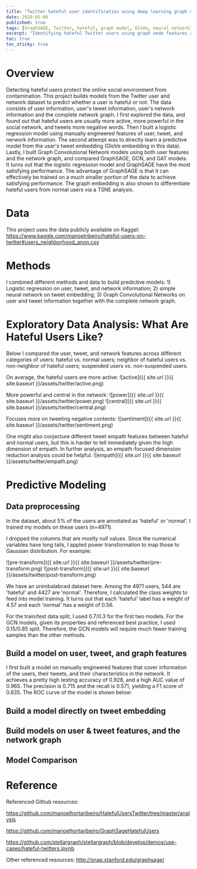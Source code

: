 ```yaml
---
title: "Twitter hateful user identification using deep learning graph models"
date: 2020-05-06
published: true
tags: [GraphSAGE, Twitter, hateful, graph model, GloVe, neural network]
excerpt: "Identifying hateful Twitter users using graph node features and graph network."
toc: true
toc_sticky: true
---
```


# Overview
Detecting hateful users protect the online social environment from contamination. This project builds models from the Twitter user and network dataset to predict whether a user is hateful or not. The data consists of user information, user's tweet information, user's network information and the complete network graph. I first explored the data, and found out that hateful users are usually more active, more powerful in the social network, and tweets more negative words. Then I built a logistic regression model using manually engineered features of user, tweet, and nerwork information. The second attempt was to directly learn a predictive model from the user's tweet embedding (GloVe embedding in this data). Lastly, I built Graph Convolutional Network models using both user features and the network graph, and compared GraphSAGE, GCN, and GAT models. It turns out that the logistic regression model and GraphSAGE have the most satisfying performance. The advantage of GraphSAGE is that it can effectively be trained on a much smaller portion of the data to achieve satisfying performance. The graph embedding is also shown to differentiate hateful users from normal users via a TSNE analysis.

# Data
This project uses the data publicly available on Kaggel: https://www.kaggle.com/manoelribeiro/hateful-users-on-twitter#users_neighborhood_anon.csv

# Methods
I combined different methods and data to build predictive models: 1) Logistic regression on user, tweet, and network information; 2) simple neural network on tweet embedding; 3) Graph Convolutional Networks on user and tweet information together with the complete network graph. 

# Exploratory Data Analysis: What Are Hateful Users Like?
Below I compared the user, tweet, and network features across different categories of users: hateful vs. normal users; neighbor of hateful users vs. non-neighbor of hateful users; suspended users vs. non-suspended users.

On average, the hateful users are more active:
![active]({{ site.url }}{{ site.baseurl }}/assets/twitter/active.png)

More powerful and central in the network:
![power]({{ site.url }}{{ site.baseurl }}/assets/twitter/power.png)
![central]({{ site.url }}{{ site.baseurl }}/assets/twitter/central.png)

Focuses more on tweeting negative contents:
![sentiment]({{ site.url }}{{ site.baseurl }}/assets/twitter/sentiment.png)

One might also conjecture different tweet empath features between hateful and normal users, but this is harder to tell immediately given the high dimension of empath. In further analysis, an empath-focused dimension reduction analysis could be helpful.
![empath]({{ site.url }}{{ site.baseurl }}/assets/twitter/empath.png)

# Predictive Modeling
## Data preprocessing
In the dataset, about 5% of the users are annotated as 'hateful' or 'normal'. I trained my models on these users (n=4971).

I dropped the columns that are mostly null values. Since the numerical variables have long tails, I appled power transformation to map those to Gaussian distribution. For example: 

![pre-transform]({{ site.url }}{{ site.baseurl }}/assets/twitter/pre-transform.png)
![post-transform]({{ site.url }}{{ site.baseurl }}/assets/twitter/post-transform.png)

We have an unimbalabced dataset here. Among the 4971 users, 544 are 'hateful' and 4427 are 'normal'. Therefore, I calculated the class weights to feed into model training. It turns out that each 'hateful' label has a weight of 4.57 and each 'normal' has a weight of 0.56.

For the train/test data split, I used 0.7/0.3 for the first two models. For the GCN models, given its properties and referenced best practice, I used 0.15/0.85 split. Therefore, the GCN models will require much fewer training samples than the other methods.

## Build a model on user, tweet, and graph features
I first built a model on manually engineered features that cover information of the users, their tweets, and their characteristics in the network. It achieves a pretty high testing accuracy of 0.928, and a high AUC value of 0.965. The precision is 0.715 and the recall is 0.571, yielding a F1 score of 0.635. The ROC curve of the model is shown below:



## Build a model directly on tweet embedding


## Build models on user & tweet features, and the network graph

## Model Comparison

# Reference
Referenced Github resources:

https://github.com/manoelhortaribeiro/HatefulUsersTwitter/tree/master/analysis

https://github.com/manoelhortaribeiro/GraphSageHatefulUsers

https://github.com/stellargraph/stellargraph/blob/develop/demos/use-cases/hateful-twitters.ipynb

Other referenced resources: http://snap.stanford.edu/graphsage/




